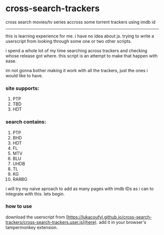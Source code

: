 # cross-search-trackers
cross search movies/tv series accross some torrent trackers using imdb id

---
this is learning experience for me. i have no idea about js. trying to write a userscript from looking through some one or two other scripts.

i spend a whole lot of my time searching across trackers and checking whose release got where. this script is an attempt to make that happen with ease.

im not gonna bother making it work with all the trackers, just the ones i would like to have.

### site supports:
1. PTP
2. TBD
3. HDT

### search contains:
1. PTP
2. BHD
3. HDT
4. FL
5. MTV
6. BLU
7. UHDB
8. TL
9. KG
10. RARBG

i will try my naive aproach to add as many pages with imdb IDs as i can to integrate with this. lets begin.

### how to use
download the userscript from [https://lukacoufyl.github.io/cross-search-trackers/cross-search-trackers.user.js](here).
add it in your browser's tampermonkey extension.
